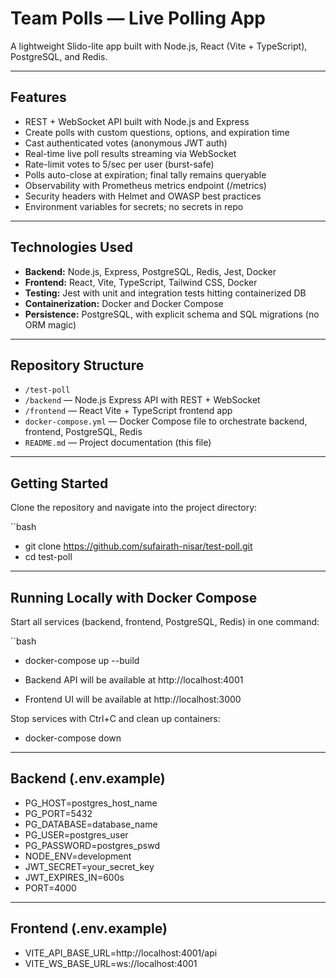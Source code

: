 #  Team Polls — Live Polling App

A lightweight Slido-lite app built with Node.js, React (Vite + TypeScript), PostgreSQL, and Redis.

---

## Features

- REST + WebSocket API built with Node.js and Express
- Create polls with custom questions, options, and expiration time
- Cast authenticated votes (anonymous JWT auth)
- Real-time live poll results streaming via WebSocket
- Rate-limit votes to 5/sec per user (burst-safe)
- Polls auto-close at expiration; final tally remains queryable
- Observability with Prometheus metrics endpoint (/metrics)
- Security headers with Helmet and OWASP best practices
- Environment variables for secrets; no secrets in repo

---

## Technologies Used

- **Backend:** Node.js, Express, PostgreSQL, Redis, Jest, Docker
- **Frontend:** React, Vite, TypeScript, Tailwind CSS, Docker
- **Testing:** Jest with unit and integration tests hitting containerized DB
- **Containerization:** Docker and Docker Compose
- **Persistence:** PostgreSQL, with explicit schema and SQL migrations (no ORM magic)

---

## Repository Structure

- `/test-poll`  
- `/backend` — Node.js Express API with REST + WebSocket  
- `/frontend` — React Vite + TypeScript frontend app  
- `docker-compose.yml` — Docker Compose file to orchestrate backend, frontend, PostgreSQL, Redis  
- `README.md` — Project documentation (this file)  

---

## Getting Started

Clone the repository and navigate into the project directory:

``bash
- git clone https://github.com/sufairath-nisar/test-poll.git
- cd test-poll

---

## Running Locally with Docker Compose

Start all services (backend, frontend, PostgreSQL, Redis) in one command:

``bash
- docker-compose up --build

- Backend API will be available at http://localhost:4001
- Frontend UI will be available at http://localhost:3000

Stop services with Ctrl+C and clean up containers:
- docker-compose down

---

## Backend (.env.example)
- PG_HOST=postgres_host_name             
- PG_PORT=5432                          
- PG_DATABASE=database_name             
- PG_USER=postgres_user                  
- PG_PASSWORD=postgres_pswd             
- NODE_ENV=development                  
- JWT_SECRET=your_secret_key            
- JWT_EXPIRES_IN=600s                   
- PORT=4000                             

---

## Frontend (.env.example)

- VITE_API_BASE_URL=http://localhost:4001/api          
- VITE_WS_BASE_URL=ws://localhost:4001               

